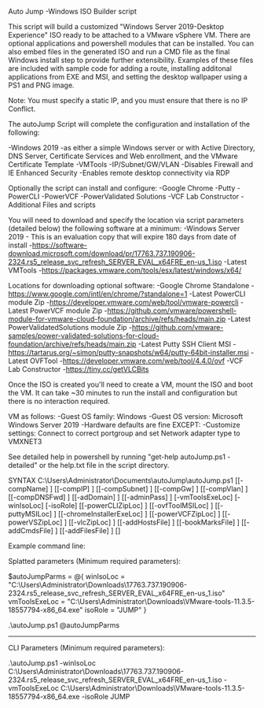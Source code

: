 Auto Jump 
-Windows ISO Builder script

This script will build a customized "Windows Server 2019-Desktop Experience" ISO ready to be attached to a VMware vSphere VM.  There are optional applications and powershell modules that can be installed. 
You can also embed files in the generated ISO and run a CMD file as the final Windows install step to provide further extensibility.  Examples of these files are included with sample code for adding a route, 
installing additonal applications from EXE and MSI, and setting the desktop wallpaper using a PS1 and PNG image. 

Note: You must specify a static IP, and you must ensure that there is no IP Conflict.
 
The autoJump Script will complete the configuration and installation of the following:

-Windows 2019
 -as either a simple Windows server or with Active Directory, DNS Server, Certificate Services and Web enrollment, and the VMware Certificate Template
-VMTools
-IP/Subnet/GW/VLAN
-Disables Firewall and IE Enhanced Security
-Enables remote desktop connectivity via RDP

Optionally the script can install and configure:
-Google Chrome
-Putty
-PowerCLI
-PowerVCF
-PowerValidated Solutions
-VCF Lab Constructor
-Additional Files and scripts

You will need to download and specify the location via script parameters (detailed below) the following software at a minimum:
-Windows Server 2019 - This is an evaluation copy that will expire 180 days from date of install
 -https://software-download.microsoft.com/download/pr/17763.737.190906-2324.rs5_release_svc_refresh_SERVER_EVAL_x64FRE_en-us_1.iso
-Latest VMTools
 -https://packages.vmware.com/tools/esx/latest/windows/x64/

Locations for downloading optional software:
-Google Chrome Standalone
 -https://www.google.com/intl/en/chrome/?standalone=1
-Latest PowerCLI module Zip
 -https://developer.vmware.com/web/tool/vmware-powercli
-Latest PowerVCF module Zip 
 -https://github.com/vmware/powershell-module-for-vmware-cloud-foundation/archive/refs/heads/main.zip
-Latest PowerValidatedSolutions module Zip
 -https://github.com/vmware-samples/power-validated-solutions-for-cloud-foundation/archive/refs/heads/main.zip
-Latest Putty SSH Client MSI
 -https://tartarus.org/~simon/putty-snapshots/w64/putty-64bit-installer.msi
-Latest OVFTool
 -https://developer.vmware.com/web/tool/4.4.0/ovf
-VCF Lab Constructor
 -https://tiny.cc/getVLCBits

Once the ISO is created you'll need to create a VM, mount the ISO and boot the VM.  It can take ~30 minutes to run the install and configuration but there is no interaction required.

VM as follows:
-Guest OS family: Windows
-Guest OS version: Microsoft Windows Server 2019
-Hardware defaults are fine EXCEPT:
 -Customize settings: Connect to correct portgroup and set Network adapter type to VMXNET3

See detailed help in powershell by running "get-help autoJump.ps1 -detailed" or the help.txt file in the script directory.

SYNTAX
    C:\Users\Administrator\Documents\autoJump\autoJump.ps1 [[-compName] <String>] [[-compIP] <String>] [[-compSubnet] <String>] [[-compGw] <String>] [[-compVlan] <String>] [[-compDNSFwd] <String>]
    [[-adDomain] <String>] [[-adminPass] <String>] [-vmToolsExeLoc] <FileInfo> [-winIsoLoc] <FileInfo> [-isoRole] <Object> [[-powerCLIZipLoc] <FileInfo>] [[-ovfToolMSILoc] <FileInfo>] [[-puttyMSILoc]
    <FileInfo>] [[-chromeInstallerExeLoc] <FileInfo>] [[-powerVCFZipLoc] <FileInfo>] [[-powerVSZipLoc] <FileInfo>] [[-vlcZipLoc] <FileInfo>] [[-addHostsFile] <FileInfo>] [[-bookMarksFile] <FileInfo>]
    [[-addCmdsFile] <FileInfo>] [[-addFilesFile] <FileInfo>] [<CommonParameters>]

Example command line:

Splatted parameters (Minimum required parameters):

$autoJumpParms = @{
	winIsoLoc = "C:\Users\Administrator\Downloads\17763.737.190906-2324.rs5_release_svc_refresh_SERVER_EVAL_x64FRE_en-us_1.iso"
	vmToolsExeLoc = "C:\Users\Administrator\Downloads\VMware-tools-11.3.5-18557794-x86_64.exe"
	isoRole = "JUMP"
	}

.\autoJump.ps1 @autoJumpParms

---------------------------------------------------------------------------------------------------------------------------------------

CLI Parameters (Minimum required parameters):

.\autoJump.ps1 -winIsoLoc C:\Users\Administrator\Downloads\17763.737.190906-2324.rs5_release_svc_refresh_SERVER_EVAL_x64FRE_en-us_1.iso -vmToolsExeLoc C:\Users\Administrator\Downloads\VMware-tools-11.3.5-18557794-x86_64.exe -isoRole JUMP



